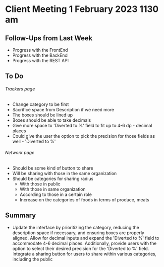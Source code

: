 # Client Meeting 1 February 2023 1130 am

## Follow-Ups from Last Week

- Progress with the FrontEnd
- Progress with the BackEnd
- Progress with the REST API

## To Do

###### Trackers page

- Change category to be first
- Sacrifice space from Description if we need more
- The boxes should be lined up
- Boxes should be able to take decimals
- Give more space to 'Diverted to %' field to fit up to 4-6 dp - decimal places
- Could give the user the option to pick the precision for those fields as well - 'Diverted to %'

###### Network page

- Should be some kind of button to share
- Will be sharing with those in the same organization
- Should be categories for sharing radius
  - With those in public
  - With those in same organization
  - According to those in a certain role
  - Increase on the categories of foods in terms of produce, meats

## Summary

- Update the interface by prioritizing the category, reducing the description space if necessary, and ensuring boxes are properly aligned. Allow for decimal inputs and expand the 'Diverted to %' field to accommodate 4-6 decimal places. Additionally, provide users with the option to select their desired precision for the 'Diverted to %' field. Integrate a sharing button for users to share within various categories, including the public

